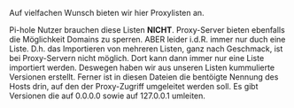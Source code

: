 Auf vielfachen Wunsch bieten wir hier Proxylisten an.

Pi-hole Nutzer brauchen diese Listen <b>NICHT</b>. Proxy-Server bieten ebenfalls die Möglichkeit Domains zu sperren. ABER leider i.d.R. immer nur duch eine Liste. D.h. das Importieren von mehreren Listen, ganz nach Geschmack, ist bei Proxy-Servern nicht möglich. Dort kann dann immer nur eine Liste importiert werden. Deswegen haben wir aus unseren Listen kummulierte Versionen erstellt. Ferner ist in diesen Dateien die bentöigte Nennung des Hosts drin, auf den der Proxy-Zugriff umgeleitet werden soll. Es gibt Versionen die auf 0.0.0.0 sowie auf 127.0.0.1 umleiten.
